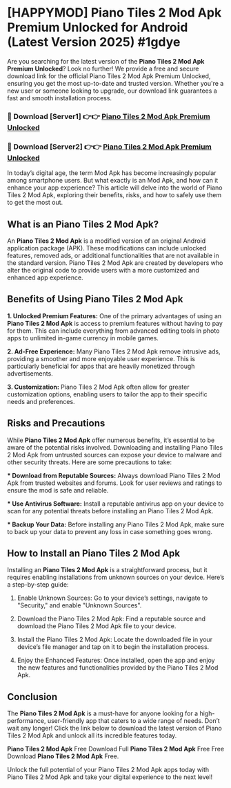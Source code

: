 # [HAPPYMOD] Piano Tiles 2 Mod Apk Premium Unlocked for Android (Latest Version 2025) #1gdye

Are you searching for the latest version of the <strong>Piano Tiles 2 Mod Apk Premium Unlocked</strong>? Look no further! We provide a free and secure download link for the official Piano Tiles 2 Mod Apk Premium Unlocked, ensuring you get the most up-to-date and trusted version. Whether you're a new user or someone looking to upgrade, our download link guarantees a fast and smooth installation process.


<h3>🔴 Download [Server1] 👉👉 <a href="https://appsnew.pages.dev?q=Piano+Tiles+2+Mod+Apk">Piano Tiles 2 Mod Apk Premium Unlocked</a></h3>

<h3>🔴 Download [Server2] 👉👉 <a href="https://appsnew.pages.dev?q=Piano+Tiles+2+Mod+Apk">Piano Tiles 2 Mod Apk Premium Unlocked</a></h3>


In today’s digital age, the term Mod Apk has become increasingly popular among smartphone users. But what exactly is an Mod Apk, and how can it enhance your app experience? This article will delve into the world of Piano Tiles 2 Mod Apk, exploring their benefits, risks, and how to safely use them to get the most out.


<h2>What is an Piano Tiles 2 Mod Apk?</h2>

An <strong>Piano Tiles 2 Mod Apk</strong> is a modified version of an original Android application package (APK). These modifications can include unlocked features, removed ads, or additional functionalities that are not available in the standard version. Piano Tiles 2 Mod Apk are created by developers who alter the original code to provide users with a more customized and enhanced app experience.


<h2>Benefits of Using Piano Tiles 2 Mod Apk</h2>

<strong> 1. Unlocked Premium Features:</strong> One of the primary advantages of using an <strong>Piano Tiles 2 Mod Apk</strong> is access to premium features without having to pay for them. This can include everything from advanced editing tools in photo apps to unlimited in-game currency in mobile games.

<strong> 2. Ad-Free Experience:</strong> Many Piano Tiles 2 Mod Apk remove intrusive ads, providing a smoother and more enjoyable user experience. This is particularly beneficial for apps that are heavily monetized through advertisements.

<strong> 3. Customization:</strong> Piano Tiles 2 Mod Apk often allow for greater customization options, enabling users to tailor the app to their specific needs and preferences.


<h2>Risks and Precautions</h2>

While <strong>Piano Tiles 2 Mod Apk</strong> offer numerous benefits, it’s essential to be aware of the potential risks involved. Downloading and installing Piano Tiles 2 Mod Apk from untrusted sources can expose your device to malware and other security threats. Here are some precautions to take:

<strong> * Download from Reputable Sources:</strong> Always download Piano Tiles 2 Mod Apk from trusted websites and forums. Look for user reviews and ratings to ensure the mod is safe and reliable.

<strong> * Use Antivirus Software:</strong> Install a reputable antivirus app on your device to scan for any potential threats before installing an Piano Tiles 2 Mod Apk.

<strong> * Backup Your Data:</strong> Before installing any Piano Tiles 2 Mod Apk, make sure to back up your data to prevent any loss in case something goes wrong.


<h2>How to Install an Piano Tiles 2 Mod Apk</h2>

Installing an <strong>Piano Tiles 2 Mod Apk</strong> is a straightforward process, but it requires enabling installations from unknown sources on your device. Here’s a step-by-step guide:

 1. Enable Unknown Sources: Go to your device’s settings, navigate to "Security," and enable "Unknown Sources".

 2. Download the Piano Tiles 2 Mod Apk: Find a reputable source and download the Piano Tiles 2 Mod Apk file to your device.

 3. Install the Piano Tiles 2 Mod Apk: Locate the downloaded file in your device’s file manager and tap on it to begin the installation process.

 4. Enjoy the Enhanced Features: Once installed, open the app and enjoy the new features and functionalities provided by the Piano Tiles 2 Mod Apk.


<h2><strong>Conclusion</strong></h2>

The <strong>Piano Tiles 2 Mod Apk</strong> is a must-have for anyone looking for a high-performance, user-friendly app that caters to a wide range of needs. Don’t wait any longer! Click the link below to download the latest version of Piano Tiles 2 Mod Apk and unlock all its incredible features today.

<strong>Piano Tiles 2 Mod Apk</strong> Free Download Full <strong>Piano Tiles 2 Mod Apk</strong> Free Free Download <strong>Piano Tiles 2 Mod Apk</strong> Free.

Unlock the full potential of your Piano Tiles 2 Mod Apk apps today with Piano Tiles 2 Mod Apk and take your digital experience to the next level!